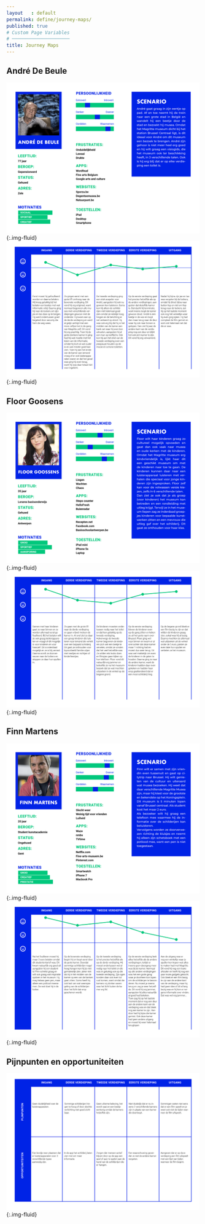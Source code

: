 ```yaml
---
layout   : default
permalink: define/journey-maps/
published: true
# Custom Page Variables
# ─────────────────────
title: Journey Maps
---
```

## André De Beule
![Persona André](../../assets/img/personas/personas_fases.png){:.img-fluid}
![Journey Map André](../../assets/img/personas/personas_fases2.png){:.img-fluid}

## Floor Goosens
![Persona Floor](../../assets/img/personas/personas_fases3.png){:.img-fluid}
![Journey Map Floor](../../assets/img/personas/personas_fases4.png){:.img-fluid}

## Finn Martens
![Persona Finn](../../assets/img/personas/personas_fases5.png){:.img-fluid}
![Journey Map Finn](../../assets/img/personas/personas_fases6.png){:.img-fluid}

## Pijnpunten en opportuniteiten
![Besluit](../../assets/img/personas/personas_fases7.png){:.img-fluid}
